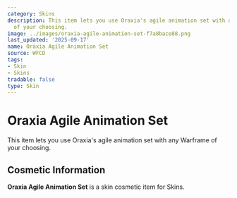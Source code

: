 ```yaml
---
category: Skins
description: This item lets you use Oraxia's agile animation set with any Warframe
  of your choosing.
image: ../images/oraxia-agile-animation-set-f7a8bace88.png
last_updated: '2025-09-17'
name: Oraxia Agile Animation Set
source: WFCD
tags:
- Skin
- Skins
tradable: false
type: Skin
---
```


# Oraxia Agile Animation Set

This item lets you use Oraxia's agile animation set with any Warframe of your choosing.

## Cosmetic Information

**Oraxia Agile Animation Set** is a skin cosmetic item for Skins.

